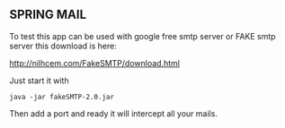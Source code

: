 ## SPRING MAIL

To test this app can be used with google free smtp server
or FAKE smtp server 
this download is here:

http://nilhcem.com/FakeSMTP/download.html


Just start it with 

```
java -jar fakeSMTP-2.0.jar
```

Then add a port and ready it will intercept all your mails.
